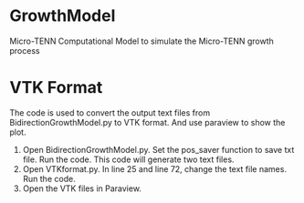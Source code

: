 # GrowthModel
Micro-TENN Computational Model to simulate the Micro-TENN growth process

# VTK Format
The code is used to convert the output text files from BidirectionGrowthModel.py to VTK format. And use paraview to show the plot.
1. Open BidirectionGrowthModel.py. Set the pos_saver function to save txt file. Run the code. This code will generate two text files.
2. Open VTKformat.py. In line 25 and line 72, change the text file names. Run the code.
3. Open the VTK files in Paraview.


